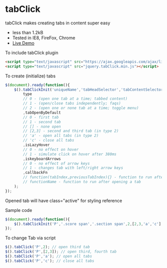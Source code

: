 # tabClick
tabClick makes creating tabs in content super easy
* less than 1.2kB
* Tested in IE8, FireFox, Chrome
* [Live Demo](http://code.mgvz.com/tabClick/)


To include tabClick plugin
```html
<script type="text/javascript" src="https://ajax.googleapis.com/ajax/libs/jquery/1.11.2/jquery.min.js"></script>
<script type="text/javascript" src="jquery.tabClick.min.js"></script>
```

To create (initialize) tabs
```javascript
$(document).ready(function(){
	$().tabClickInit('uniqueName','tabHeadSelector','tabContentSelector',
		type
		// 0 - (open one tab at a time; tabbed content)
		// 1 - (open/close tabs independently; faqs)
		// 2 - (open one or none tab at a time; toggle menu)
		,tabOpenByDefault
		// 0 - first tab
		// 1 - second tab
		// [] - none open
		// [2,3] - second and third tab (in type 2)
		// 'a' - open all tabs (in type 2)
		// 'c' - close all tabs
		,isLazyHover
		// 0 - no effect on hover
		// 1 - simulate click on hover after 380ms
		,iskeyboardArrows
		// 0 - no effect of arrow keys
		// 1 - changes tab with left/right arrow keys
		,callbackFn
		// function(tabIndex,previousTabIndex){} - function to run after opening a tab
		// functionName - function to run after opening a tab
	);
});
```
Opened tab will have class="active" for styling reference

Sample code
```javascript
$(document).ready(function(){
	$().tabClickInit('P','.score span','.section span',2,[2,3,'a','c'],1,1);
});
```

To change Tab via script
```javascript
$().tabClick('P',2); // open third tab
$().tabClick('P',[2,3]); // open third, fourth tab
$().tabClick('P','a'); // open all tabs
$().tabClick('P','c'); // close all tabs
```
